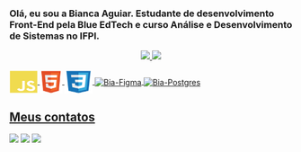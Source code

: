 ### Olá, eu sou a Bianca Aguiar. Estudante de desenvolvimento Front-End pela Blue EdTech e curso Análise e Desenvolvimento de Sistemas no IFPI.

<div align="center">
  <a href="https://github.com/SraSidle">
  <img height="180em" src="https://github-readme-stats.vercel.app/api?username=SraSidle&show_icons=true&theme=dracula&include_all_commits=true&count_private=true"/>
  <img height="180em" src="https://github-readme-stats.vercel.app/api/top-langs/?username=SraSidle&layout=compact&langs_count=7&theme=dracula"/>
</div>
<div style="display: inline_block"><br>
  <img align="center" alt="Bia-Js" height="40" width="50" src="https://raw.githubusercontent.com/devicons/devicon/master/icons/javascript/javascript-plain.svg">
  <img align="center" alt="Bia-HTML" height="40" width="40" src="https://raw.githubusercontent.com/devicons/devicon/master/icons/html5/html5-original.svg">
  <img align="center" alt="Bia-CSS" height="40" width="50" src="https://raw.githubusercontent.com/devicons/devicon/master/icons/css3/css3-original.svg">
  <img align="center" alt="Bia-Figma" height="40" width="50" src="https://cdn.jsdelivr.net/gh/devicons/devicon/icons/figma/figma-original.svg" />
<img align="center" alt="Bia-Postgres" heigth="40" width="50" src="https://cdn.jsdelivr.net/gh/devicons/devicon/icons/postgresql/postgresql-plain-wordmark.svg" />
  
  ## Meus contatos
 
<div> 
  <a href=https://www.instagram.com/sra_sidle target="_blank"><img src="https://img.shields.io/badge/-Instagram-%23E4405F?style=for-the-badge&logo=instagram&logoColor=white" target="_blank"></a>
  <a href = "biancaaguiar2021@gmail.com"><img src="https://img.shields.io/badge/-Gmail-%23333?style=for-the-badge&logo=gmail&logoColor=white" target="_blank"></a>
  <a href="https://www.linkedin.com/in/bianca-aguiar-642811222/" target="_blank"><img src="https://img.shields.io/badge/-LinkedIn-%230077B5?style=for-the-badge&logo=linkedin&logoColor=white" target="_blank"></a> 
</div>
